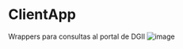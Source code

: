 # ClientApp
Wrappers para consultas al portal de DGII
![image](https://github.com/user-attachments/assets/88a18370-fd41-49cf-b1e4-f060493f067f)
